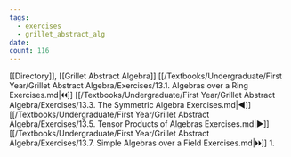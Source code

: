 ```yaml
---
tags:
  - exercises
  - grillet_abstract_alg
date:
count: 116
---
```

[[Directory]], [[Grillet Abstract Algebra]]
[[/Textbooks/Undergraduate/First Year/Grillet Abstract Algebra/Exercises/13.1. Algebras over a Ring Exercises.md|🞀🞀]] [[/Textbooks/Undergraduate/First Year/Grillet Abstract Algebra/Exercises/13.3. The Symmetric Algebra Exercises.md|◀]] [[/Textbooks/Undergraduate/First Year/Grillet Abstract Algebra/Exercises/13.5. Tensor Products of Algebras Exercises.md|▶]] [[/Textbooks/Undergraduate/First Year/Grillet Abstract Algebra/Exercises/13.7. Simple Algebras over a Field Exercises.md|🞂🞂]]
1. 